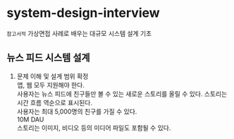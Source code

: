 # system-design-interview
`참고서적` 가상면접 사례로 배우는 대규모 시스템 설계 기초

## 뉴스 피드 시스템 설계

1. 문제 이해 및 설계 범위 확정  
앱, 웹 모두 지원해야 한다.  
사용자는 뉴스 피드에 친구들만 볼 수 있는 새로운 스토리를 올릴 수 있다. 스토리는 시간 흐름 역순으로 표시된다.  
사용자는 최대 5,000명의 친구를 가질 수 있다.  
10M DAU  
스토리는 이미지, 비디오 등의 미디어 파일도 포함될 수 있다.


